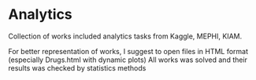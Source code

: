 # Analytics

Collection of works included analytics tasks from Kaggle, MEPHI, KIAM.

For better representation of works, I suggest to open files in HTML format (especially Drugs.html with dynamic plots)
All works was solved and their results was checked by statistics methods
